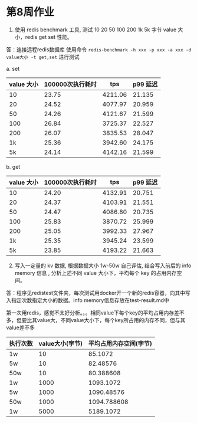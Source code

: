 # 第8周作业

1. 使用 redis benchmark 工具, 测试 10 20 50 100 200 1k 5k 字节 value 大小，redis get set 性能。


答：连接远程redis数据库 使用命令 `redis-benchmark -h xxx -p xxx -a xxx -d value大小 -t get,set` 进行测试

a. set 

| value 大小 | 100000次执行耗时 | tps      | p99 延迟  |
|----------|-------------|----------|---------|
| 10       | 23.75       | 4211.06  | 21.135  |
| 20       | 24.52       | 4077.97  | 20.959  |
| 50       | 24.26       | 4121.67  | 21.599  |
| 100      | 26.84       | 3725.37  | 22.527  |
| 200      | 26.07       | 3835.53  | 28.047  |
| 1k       | 25.36       | 3942.60  | 24.175  |
| 5k       | 24.14       | 4142.16  | 21.599  |

b. get

| value 大小 | 100000次执行耗时 | tps      | p99 延迟  |
|----------|-------------|----------|---------|
| 10       | 24.20       | 4132.91  | 20.751  |
| 20       | 24.37       | 4103.91  | 21.551  |
| 50       | 24.47       | 4086.80  | 20.735  |
| 100      | 25.83       | 3870.72  | 25.999  |
| 200      | 25.05       | 3992.33  | 27.967  |
| 1k       | 25.35       | 3945.24  | 23.599  |
| 5k       | 23.85       | 4193.22  | 21.663  |

2. 写入一定量的 kv 数据, 根据数据大小 1w-50w 自己评估, 结合写入前后的 info memory 信息 , 分析上述不同 value 大小下，平均每个 key 的占用内存空间。

答：程序见redistest文件夹，每次测试用docker开一个新的redis容器，向其中写入指定次数指定大小的数据。info memory信息存放在test-result.md中

第一次用redis，感觉不太好分析。。。相同value下每个key的平均占用内存差不多，但要比其value大，不同value大小下，每个key所占用的内存不同，但与其value差不多

| 执行次数 | value大小(字节) | 平均占用内存空间(字节) |
|------|-------------|--------------|
| 1w   | 10          | 85.1072      |
| 5w   | 10          | 82.48576     |
| 50w  | 10          | 80.388608    |
| 1w   | 1000        | 1093.1072    |
| 5w   | 1000        | 1090.48576   |
| 50w  | 1000        | 1094.788608  |
| 1w   | 5000        | 5189.1072    |
